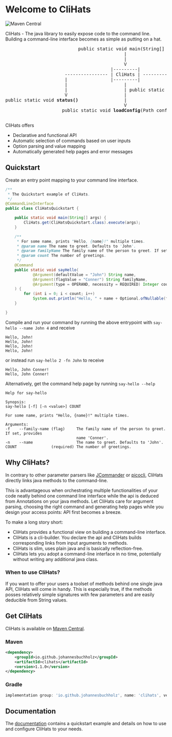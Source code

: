 # Welcome to CliHats

![Maven Central](https://img.shields.io/maven-central/v/io.github.johannesbuchholz/clihats)

<!-- tag::readme-intro[] -->
CliHats - The java library to easily expose code to the command line. Building a command-line interface becomes as simple as putting on a hat.
<!--  end::readme-intro[] -->

<!--  tag::readme-schema[] -->
<pre>
                           public static void main(String[] args)
                                            |
                                            |
                                            V
                                       |---------|    
                      ---------------- | CliHats | ----------------    
                      |                |---------|                |                                
                      |                     |                     V                     
                      |                     | public static void <b>upload</b>(String name, String pw, Path... files)                              
                      V                     |  
public static void <b>status()</b>                 |
                                            V
                     public static void <b>loadConfig</b>(Path configPath)                  
                                
</pre>
<!--  end::readme-schema[] -->

CliHats offers
<!-- tag::readme-offers[] -->
- Declarative and functional API
- Automatic selection of commands based on user inputs
- Option parsing and value mapping
- Automatically generated help pages and error messages
<!-- end::readme-offers[] -->

## Quickstart
Create an entry point mapping to your command line interface.
```java
/**
 * The Quickstart example of CliHats.
 */
@CommandLineInterface
public class CliHatsQuickstart {

    public static void main(String[] args) {
        CliHats.get(CliHatsQuickstart.class).execute(args);
    }

    /**
     * For some name, prints "Hello, {name}!" multiple times.
     * @param name The name to greet. Defaults to 'John'.
     * @param familyName The family name of the person to greet. If set, provides name 'Conner'.
     * @param count The number of greetings.
     */
    @Command
    public static void sayHello(
            @Argument(defaultValue = "John") String name,
            @Argument(flagValue = "Conner") String familyName,
            @Argument(type = OPERAND, necessity = REQUIRED) Integer count
    ) {
        for (int i = 0; i < count; i++)
            System.out.println("Hello, " + name + Optional.ofNullable(familyName).map(s -> " " + s).orElse("") + "!");
    }

}
```

Compile and run your command by running the above entrypoint with `say-hello --name John 4` and receive
```text
Hello, John!
Hello, John!
Hello, John!
Hello, John!
```

or instead run `say-hello 2 -fn John` to receive
```text
Hello, John Conner!
Hello, John Conner!
```

Alternatively, get the command help page by running `say-hello --help`
```text
Help for say-hello                                                              

Synopsis:
say-hello [-f] [-n <value>] COUNT

For some name, prints "Hello, {name}!" multiple times.                          

Arguments:                                                                      
-f    --family-name (flag)     The family name of the person to greet. If set, provides   
                               name 'Conner'.                                             
-n    --name                   The name to greet. Defaults to 'John'.                     
COUNT               (required) The number of greetings. 
```

## Why CliHats?

In contrary to other parameter parsers like [JCommander](https://github.com/cbeust/jcommander) or [picocli](https://github.com/remkop/picocli), CliHats directly links java methods to the command-line.

This is advantageous when orchestrating multiple functionalities of your code neatly behind one command line interface while the api is deduced from Annotations on your java methods.
Let CliHats care for argument parsing, choosing the right command and generating help pages while you design your access points: API first becomes a breeze.

To make a long story short:
- CliHats provides a functional view on building a command-line interface.
- CliHats is a cli-builder. You declare the api and CliHats builds corresponding links from input arguments to methods.
- CliHats is slim, uses plain java and is basically reflection-free.
- CliHats lets you adopt a command-line interface in no time, potentially without writing any additional java class.

### When to use CliHats?
If you want to offer your users a toolset of methods behind one single java API, CliHats will come in handy. 
This is especially true, if the methods posses relatively simple signatures with few parameters and are easily deducible from String values.

## Get CliHats
CliHats is available on [Maven Central](https://mvnrepository.com/artifact/io.github.johannesbuchholz/clihats).

### Maven
```xml
<dependency>
    <groupId>io.github.johannesbuchholz</groupId>
    <artifactId>clihats</artifactId>
    <version>1.1.0</version>
</dependency>
```

### Gradle
```groovy
implementation group: 'io.github.johannesbuchholz', name: 'clihats', version: '1.1.0'
```

## Documentation
The [documentation](https://johannesbuchholz.github.io/clihats/doc.html) contains a quickstart example and details on how to use and configure CliHats to your needs. 